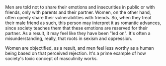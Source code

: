 Men are told not to share their emotions and insecurities in public or with friends, only with parents and their partner. Women, on the other hand, often openly share their vulnerabilities with friends. So, when they treat their male friend as such, this person may interpret it as romantic advances, since society teaches them that these emotions are reserved for their partner. As a result, it may feel like they have been "led on". It's often a misunderstanding, really, that roots in sexism and oppression.

Women are objectified, as a result, and men feel less worthy as a human being based on that perceived rejection. It's a prime example of how society's toxic concept of masculinity works. 